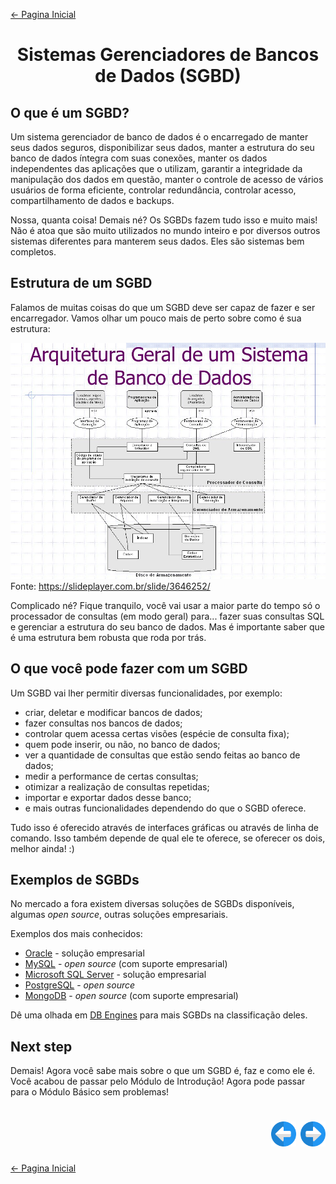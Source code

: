 [← Pagina Inicial](../../README.md#--)

<h1 align="center">Sistemas Gerenciadores de Bancos de Dados (SGBD)</h1>

## O que é um SGBD?

Um sistema gerenciador de banco de dados é o encarregado de manter seus dados seguros, disponibilizar seus dados, manter a estrutura do seu banco de dados íntegra com suas conexões, manter os dados independentes das aplicações que o utilizam, garantir a integridade da manipulação dos dados em questão, manter o controle de acesso de vários usuários de forma eficiente, controlar redundância, controlar acesso, compartilhamento de dados e backups. 

Nossa, quanta coisa! Demais né? Os SGBDs fazem tudo isso e muito mais! Não é atoa que são muito utilizados no mundo inteiro e por diversos outros sistemas diferentes para manterem seus dados. Eles são sistemas bem completos.

## Estrutura de um SGBD

Falamos de muitas coisas do que um SGBD deve ser capaz de fazer e ser encarregador. Vamos olhar um pouco mais de perto sobre como é sua estrutura:

![SGBD](../../images/introducao/arquitetura.jpg)
Fonte: https://slideplayer.com.br/slide/3646252/

Complicado né? Fique tranquilo, você vai usar a maior parte do tempo só o processador de consultas (em modo geral) para... fazer suas consultas SQL e gerenciar a estrutura do seu banco de dados. Mas é importante saber que é uma estrutura bem robusta que roda por trás.

## O que você pode fazer com um SGBD

Um SGBD vai lher permitir diversas funcionalidades, por exemplo: 
* criar, deletar e modificar bancos de dados;
* fazer consultas nos bancos de dados;
* controlar quem acessa certas visões (espécie de consulta fixa);
* quem pode inserir, ou não, no banco de dados;
* ver a quantidade de consultas que estão sendo feitas ao banco de dados;
* medir a performance de certas consultas;
* otimizar a realização de consultas repetidas;
* importar e exportar dados desse banco;
* e mais outras funcionalidades dependendo do que o SGBD oferece.

Tudo isso é oferecido através de interfaces gráficas ou através de linha de comando. Isso também depende de qual ele te oferece, se oferecer os dois, melhor ainda! :)

## Exemplos de SGBDs

No mercado a fora existem diversas soluções de SGBDs disponíveis, algumas *open source*, outras soluções empresariais.

Exemplos dos mais conhecidos:
* [Oracle](https://www.oracle.com/br/database/) - solução empresarial
* [MySQL](https://www.mysql.com/) - *open source* (com suporte empresarial)
* [Microsoft SQL Server](https://www.microsoft.com/pt-br/sql-server/sql-server-2019) - solução empresarial
* [PostgreSQL](https://www.postgresql.org/) - *open source*
* [MongoDB](https://www.mongodb.com/) - *open source* (com suporte empresarial)

Dê uma olhada em [DB Engines](https://db-engines.com/en/ranking) para mais SGBDs na classificação deles.

## Next step

Demais! Agora você sabe mais sobre o que um SGBD é, faz e como ele é. Você acabou de passar pelo Módulo de Introdução! Agora pode passar para o Módulo Básico sem problemas! 

<h1 align="right">
<a href="./banco_de_dados.md#banco-de-dados"><img src="../../images/previous-arrow.svg" alt="previous" width="40px"></a>
<a href="./conceitos_basicos.md#conceitos-básicos"><img src="../../images/next-arrow.svg" alt="next" width="40px"></a>
</h1>

[← Pagina Inicial](../../README.md#--)